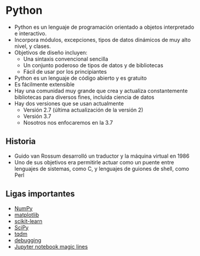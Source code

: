 # Python

- Python es un lenguaje de programación orientado a objetos interpretado e interactivo. 
- Incorpora módulos, excepciones, tipos de datos dinámicos de muy alto nivel, y clases.
- Objetivos de diseño incluyen:
    - Una sintaxis convencional sencilla
    - Un conjunto poderoso de tipos de datos y de bibliotecas
    - Fácil de usar por los principiantes
- Python es un lenguaje de código abierto y es gratuito
- Es fácilmente extensible
- Hay una comunidad muy grande que crea y actualiza constantemente bibliotecas para diversos fines, incluida ciencia de datos
- Hay dos versiones que se usan actualmente
    - Versión 2.7 (última actualización de la versión 2)
    - Versión 3.7
    - Nosotros nos enfocaremos en la 3.7

## Historia

- Guido van Rossum desarrolló un traductor y la máquina virtual en 1986
- Uno de sus objetivos era permitirle actuar como un puente entre lenguajes de sistemas, como C, y lenguajes de guiones de shell, como Perl

## Ligas importantes

- [NumPy](https://www.numpy.org/)
- [matplotlib](https://matplotlib.org/)
- [scikit-learn](https://scikit-learn.org/stable/)
- [SciPy](https://www.scipy.org/)
- [tqdm](https://github.com/tqdm/tqdm)
- [debugging](https://realpython.com/python-debugging-pdb/)
- [Jupyter notebook magic lines](https://ipython.readthedocs.io/en/stable/interactive/magics.html)